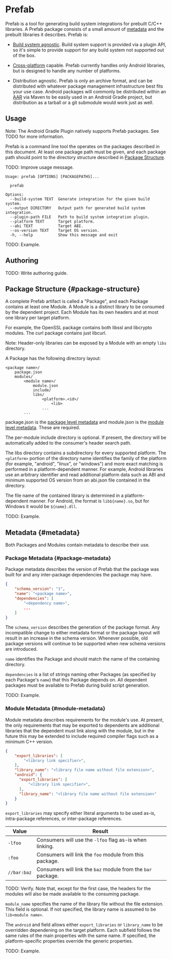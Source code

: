 # Prefab

Prefab is a tool for generating build system integrations for prebuilt C/C++
libraries. A Prefab package consists of a small amount of [metadata] and the
prebuilt libraries it describes. Prefab is:

* [Build system agnostic]. Build system support is provided via a plugin API, so
  it's simple to provide support for any build system not supported out of the
  box.

* [Cross-platform] capable. Prefab currently handles only Android libraries, but
  is designed to handle any number of platforms.

* Distribution agnostic. Prefab is only an archive format, and can be
  distributed with whatever package management infrastructure best fits your use
  case. Android packages will commonly be distributed within an [AAR] via Maven
  to be easily used in an Android Gradle project, but distribution as a tarball
  or a git submodule would work just as well.

[AAR]: https://developer.android.com/studio/projects/android-library
[Build system agnostic]: build-systems.md
[Cross-platform]: platform-support.md
[metadata]: #metadata

## Usage

Note: The Android Gradle Plugin natively supports Prefab packages. See TODO for
more information.

Prefab is a command line tool the operates on the packages described in this
document. At least one package path must be given, and each package path should
point to the directory structure described in [Package
Structure](#package-structure).

TODO: Improve usage message.

```text
Usage: prefab [OPTIONS] [PACKAGEPATHS]...

  prefab

Options:
  --build-system TEXT  Generate integration for the given build system.
  --output DIRECTORY   Output path for generated build system integration.
  --plugin-path FILE   Path to build system integration plugin.
  --platform TEXT      Target platform.
  --abi TEXT           Target ABI.
  --os-version TEXT    Target OS version.
  -h, --help           Show this message and exit
```

TODO: Example.

## Authoring

TODO: Write authoring guide.

## Package Structure {#package-structure}

A complete Prefab artifact is called a "Package", and each Package contains at
least one Module. A Module is a distinct library to be consumed by the
dependent project. Each Module has its own headers and at most one library per
target platform.

For example, the OpenSSL package contains both libssl and libcrypto modules. The
curl package contains just libcurl.

Note: Header-only libraries can be exposed by a Module with an empty `libs`
directory.

A Package has the following directory layout:

```text
<package name>/
    package.json
    modules/
        <module name>/
            module.json
            include/
            libs/
                <platform>.<id>/
                    <lib>
                ...
        ...
```

package.json is the [package level metadata](#package-metadata) and module.json
is the [module level metadata](#module-metadata). These are required.

The per-module include directory is optional. If present, the directory will be
automatically added to the consumer's header search path.

The libs directory contains a subdirectory for every supported platform. The
`<platform>` portion of the directory name identifies the family of the platform
(for example, "android", "linux", or "windows") and more exact matching is
performed in a platform-dependent manner. For example, Android libraries use an
arbitrary identifier and read additional platform data such as ABI and minimum
supported OS version from an abi.json file contained in the directory.

The file name of the contained library is determined in a platform-dependent
manner. For Android, the format is `lib${name}.so`, but for Windows it would be
`${name}.dll`.

TODO: Example.

## Metadata {#metadata}

Both Packages and Modules contain metadata to describe their use.

### Package Metadata {#package-metadata}

Package metadata describes the version of Prefab that the package was built for
and any inter-package dependencies the package may have.

```json
{
    "schema_version": "1",
    "name": "<package name>",
    "dependencies": [
        "<dependency name>",
        ...
    ]
}
```

The `schema_version` describes the generation of the package format. Any
incompatible change to either metadata format or the package layout will result
in an increase in the schema version. Whenever possible, old package versions
will continue to be supported when new schema versions are introduced.

`name` identifies the Package and should match the name of the containing
directory.

`dependencies` is a list of strings naming other Packages (as specified by each
Package's `name`) that this Package depends on. All dependent packages must be
available to Prefab during build script generation.

TODO: Example.

### Module Metadata {#module-metadata}

Module metadata describes requirements for the module's use. At present, the
only requirements that may be exported to dependents are additional libraries
that the dependent must link along with the module, but in the future this may
be extended to include required compiler flags such as a minimum C++ version.

```json
{
    "export_libraries": [
        "<library link specifier>",
    ],
    "library_name": "<library file name without file extension>",
    "android": {
      "export_libraries": [
          "<library link specifier>",
      ],
      "library_name": "<library file name without file extension>"
    }
}
```

`export_libraries` may specify either literal arguments to be used as-is,
intra-package references, or inter-package references.

| Value       | Result                                                       |
| ----------- | ------------------------------------------------------------ |
| `-lfoo`     | Consumers will use the `-lfoo` flag as-is when linking.      |
| `:foo`      | Consumers will link the `foo` module from this package.      |
| `//bar:baz` | Consumers will link the `baz` module from the `bar` package. |

TODO: Verify.
Note that, except for the first case, the headers for the modules will also be
made available to the consuming package.

`module_name` specifies the name of the library file without the file extension.
This field is optional. If not specified, the library name is assumed to be
`lib<module name>`.

The `android` and field allows either `export_libraries` or `library_name` to be
overridden dependening on the target platform. Each subfield follows the same
rules of the main properties with the same name. If specified, the
platform-specific properties override the generic properties.

TODO: Example.
